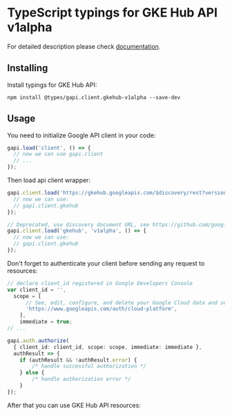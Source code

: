 # TypeScript typings for GKE Hub API v1alpha


For detailed description please check [documentation](https://cloud.google.com/anthos/multicluster-management/connect/registering-a-cluster).

## Installing

Install typings for GKE Hub API:

```
npm install @types/gapi.client.gkehub-v1alpha --save-dev
```

## Usage

You need to initialize Google API client in your code:

```typescript
gapi.load('client', () => {
  // now we can use gapi.client
  // ...
});
```

Then load api client wrapper:

```typescript
gapi.client.load('https://gkehub.googleapis.com/$discovery/rest?version=v1alpha', () => {
  // now we can use:
  // gapi.client.gkehub
});
```

```typescript
// Deprecated, use discovery document URL, see https://github.com/google/google-api-javascript-client/blob/master/docs/reference.md#----gapiclientloadname----version----callback--
gapi.client.load('gkehub', 'v1alpha', () => {
  // now we can use:
  // gapi.client.gkehub
});
```

Don't forget to authenticate your client before sending any request to resources:

```typescript
// declare client_id registered in Google Developers Console
var client_id = '',
  scope = [
      // See, edit, configure, and delete your Google Cloud data and see the email address for your Google Account.
      'https://www.googleapis.com/auth/cloud-platform',
    ],
    immediate = true;
// ...

gapi.auth.authorize(
  { client_id: client_id, scope: scope, immediate: immediate },
  authResult => {
    if (authResult && !authResult.error) {
        /* handle successful authorization */
    } else {
        /* handle authorization error */
    }
});
```

After that you can use GKE Hub API resources: <!-- TODO: make this work for multiple namespaces -->

```typescript
```
